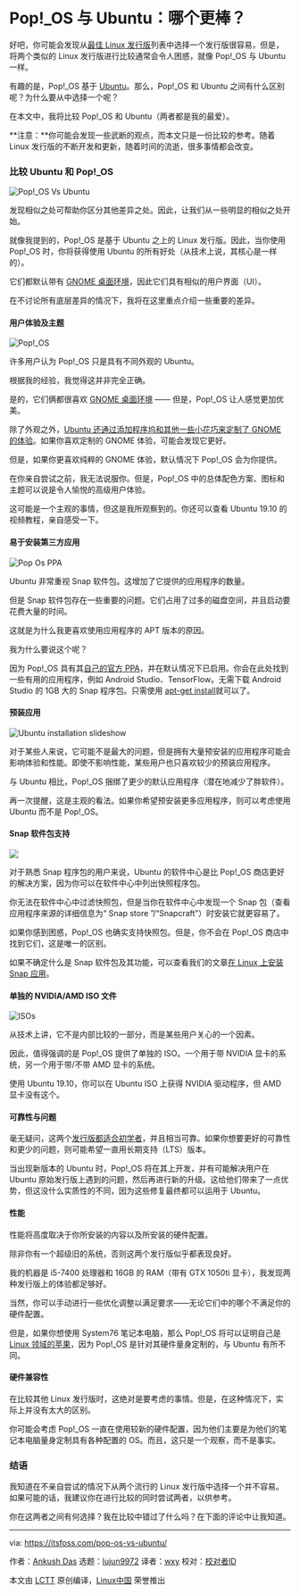 [#]: collector: (lujun9972)
[#]: translator: (wxy)
[#]: reviewer: ( )
[#]: publisher: ( )
[#]: url: ( )
[#]: subject: (Pop!_OS vs Ubuntu: Which One is Better?)
[#]: via: (https://itsfoss.com/pop-os-vs-ubuntu/)
[#]: author: (Ankush Das https://itsfoss.com/author/ankush/)

Pop!_OS 与 Ubuntu：哪个更棒？
======

好吧，你可能会发现从[最佳 Linux 发行版][1]列表中选择一个发行版很容易，但是，将两个类似的 Linux 发行版进行比较通常会令人困惑，就像 Pop!_OS 与 Ubuntu 一样。

有趣的是，Pop!\_OS 基于 [Ubuntu][2]。那么，Pop!\_OS 和 Ubuntu 之间有什么区别呢？为什么要从中选择一个呢？

在本文中，我将比较 Pop!_OS 和 Ubuntu（两者都是我的最爱）。

**注意：**你可能会发现一些武断的观点，而本文只是一份比较的参考。随着 Linux 发行版的不断开发和更新，随着时间的流逝，很多事情都会改变。

### 比较 Ubuntu 和 Pop!_OS

![Pop!_OS Vs Ubuntu][3]

发现相似之处可帮助你区分其他差异之处。因此，让我们从一些明显的相似之处开始。

就像我提到的，Pop!\_OS 是基于 Ubuntu 之上的 Linux 发行版。因此，当你使用 Pop!_OS 时，你将获得使用 Ubuntu 的所有好处（从技术上说，其核心是一样的）。

它们都默认带有 [GNOME 桌面环境][4]，因此它们具有相似的用户界面（UI）。

在不讨论所有底层差异的情况下，我将在这里重点介绍一些重要的差异。

#### 用户体验及主题

![Pop!_OS][5]

许多用户认为 Pop!_OS 只是具有不同外观的 Ubuntu。

根据我的经验，我觉得这并非完全正确。

是的，它们俩都很喜欢 [GNOME 桌面环境][4] —— 但是，Pop!_OS 让人感觉更加优美。

除了外观之外，[Ubuntu 还通过添加程序坞和其他一些小花巧来定制了 GNOME 的体验][6]。如果你喜欢定制的 GNOME 体验，可能会发现它更好。

但是，如果你更喜欢纯粹的 GNOME 体验，默认情况下 Pop!_OS 会为你提供。

在你亲自尝试之前，我无法说服你。但是，Pop!_OS 中的总体配色方案、图标和主题可以说是令人愉悦的高级用户体验。

这可能是一个主观的事情，但这是我所观察到的。你还可以查看 Ubuntu 19.10 的视频教程，亲自感受一下。

#### 易于安装第三方应用

![Pop Os PPA][7]

Ubuntu 非常重视 Snap 软件包。这增加了它提供的应用程序的数量。

但是 Snap 软件包存在一些重要的问题。它们占用了过多的磁盘空间，并且启动要花费大量的时间。

这就是为什么我更喜欢使用应用程序的 APT 版本的原因。

我为什么要说这个呢？

因为 Pop!_OS 具有其[自己的官方 PPA][8]，并在默认情况下已启用。你会在此处找到一些有用的应用程序，例如 Android Studio、TensorFlow。无需下载 Android Studio 的 1GB 大的 Snap 程序包。只需使用 [apt-get install][9]就可以了。

#### 预装应用

![Ubuntu installation slideshow][10]

对于某些人来说，它可能不是最大的问题，但是拥有大量预安装的应用程序可能会影响体验和性能。即使不影响性能，某些用户也只喜欢较少的预装应用程序。

与 Ubuntu 相比，Pop!_OS 捆绑了更少的默认应用程序（潜在地减少了胖软件）。

再一次提醒，这是主观的看法。如果你希望预安装更多应用程序，则可以考虑使用 Ubuntu 而不是 Pop!_OS。

#### Snap 软件包支持

![][11]

对于熟悉 Snap 程序包的用户来说，Ubuntu 的软件中心是比 Pop!_OS 商店更好的解决方案，因为你可以在软件中心中列出快照程序包。

你无法在软件中心中过滤快照包，但是当你在软件中心中发现一个 Snap 包（查看应用程序来源的详细信息为“ Snap store ”/“Snapcraft”）时安装它就更容易了。

如果你感到困惑，Pop!\_OS 也确实支持快照包。但是，你不会在 Pop!_OS 商店中找到它们，这是唯一的区别。

如果不确定什么是 Snap 软件包及其功能，可以查看我们的文章[在 Linux 上安装 Snap 应用][12]。

#### 单独的 NVIDIA/AMD ISO 文件

![ISOs][13]

从技术上讲，它不是内部比较的一部分，而是某些用户关心的一个因素。

因此，值得强调的是 Pop!_OS 提供了单独的 ISO。一个用于带 NVIDIA 显卡的系统，另一个用于带/不带 AMD 显卡的系统。

使用 Ubuntu 19.10，你可以在 Ubuntu ISO 上获得 NVIDIA 驱动程序，但 AMD 显卡没有这个。

#### 可靠性与问题

毫无疑问，这两个[发行版都适合初学者][14]，并且相当可靠。如果你想要更好的可靠性和更少的问题，则可能希望一直用长期支持（LTS）版本。

当出现新版本的 Ubuntu 时，Pop!_OS 将在其上开发，并有可能解决用户在 Ubuntu 原始发行版上遇到的问题，然后再进行新的升级。这给他们带来了一点优势，但这没什么实质性的不同，因为这些修复最终都可以运用于 Ubuntu。

#### 性能

性能将高度取决于你所安装的内容以及所安装的硬件配置。

除非你有一个超级旧的系统，否则这两个发行版似乎都表现良好。

我的机器是 i5-7400 处理器和 16GB 的 RAM（带有 GTX 1050ti 显卡），我发现两种发行版上的体验都足够好。

当然，你可以手动进行一些优化调整以满足要求——无论它们中的哪个不满足你的硬件配置。

但是，如果你想使用 System76 笔记本电脑，那么 Pop!\_OS 将可以证明自己是 [Linux 领域的苹果][15]，因为 Pop!_OS 是针对其硬件量身定制的，与 Ubuntu 有所不同。

#### 硬件兼容性

在比较其他 Linux 发行版时，这绝对是要考虑的事情。但是，在这种情况下，实际上并没有太大的区别。

你可能会考虑 Pop!_OS 一直在使用较新的硬件配置，因为他们主要是为他们的笔记本电脑量身定制具有各种配置的 OS。而且，这只是一个观察，而不是事实。

### 结语

我知道在不亲自尝试的情况下从两个流行的 Linux 发行版中选择一个并不容易。如果可能的话，我建议你在进行比较的同时尝试两者，以供参考。

你在这两者之间有何选择？我在比较中错过了什么吗？在下面的评论中让我知道。

--------------------------------------------------------------------------------

via: https://itsfoss.com/pop-os-vs-ubuntu/

作者：[Ankush Das][a]
选题：[lujun9972][b]
译者：[wxy](https://github.com/wxy)
校对：[校对者ID](https://github.com/校对者ID)

本文由 [LCTT](https://github.com/LCTT/TranslateProject) 原创编译，[Linux中国](https://linux.cn/) 荣誉推出

[a]: https://itsfoss.com/author/ankush/
[b]: https://github.com/lujun9972
[1]: https://itsfoss.com/best-linux-distributions/
[2]: https://ubuntu.com/
[3]: https://i1.wp.com/itsfoss.com/wp-content/uploads/2019/12/pop_os_vs_ubuntu.png?ssl=1
[4]: https://www.gnome.org/
[5]: https://i0.wp.com/itsfoss.com/wp-content/uploads/2019/11/pop-os-UI.jpg?ssl=1
[6]: https://itsfoss.com/gnome-tricks-ubuntu/
[7]: https://i1.wp.com/itsfoss.com/wp-content/uploads/2019/11/pop-os-ppa.jpg?ssl=1
[8]: https://launchpad.net/~system76/+archive/ubuntu/pop/
[9]: https://itsfoss.com/apt-get-linux-guide/
[10]: https://i1.wp.com/itsfoss.com/wp-content/uploads/2019/08/install-ubuntu-linux-on-intel-nuc-14_tutorial.jpg?resize=800%2C516&ssl=1
[11]: https://i1.wp.com/itsfoss.com/wp-content/uploads/2019/11/snapcraft.jpg?ssl=1
[12]: https://itsfoss.com/install-snap-linux/
[13]: https://i0.wp.com/itsfoss.com/wp-content/uploads/2019/11/iso-amd-nvidia-pop-os.jpg?ssl=1
[14]: https://itsfoss.com/best-linux-beginners/
[15]: https://www.phoronix.com/scan.php?page=news_item&px=System76-Integrated-Vision
